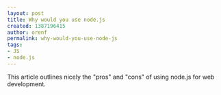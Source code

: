 ```yaml
---
layout: post
title: Why would you use node.js
created: 1387196415
author: orenf
permalink: why-would-you-use-node-js
tags:
- JS
- node.js
---
```

<p>This article outlines nicely the &quot;pros&quot; and &quot;cons&quot; of using node.js for web development.</p>
